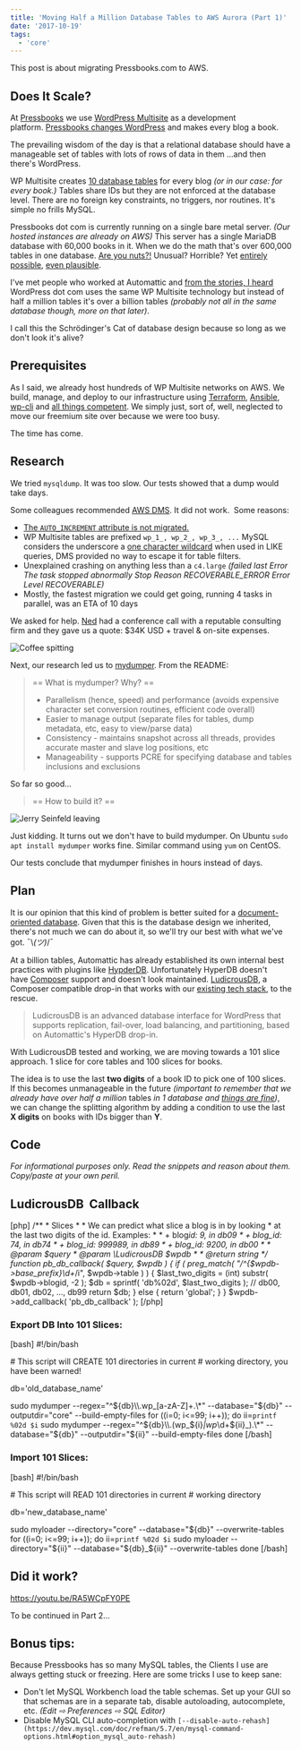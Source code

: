 ```yaml
---
title: 'Moving Half a Million Database Tables to AWS Aurora (Part 1)'
date: '2017-10-19'
tags:
  - 'core'
---
```


This post is about migrating Pressbooks.com to AWS.

## Does It Scale?

At [Pressbooks](https://pressbooks.org/) we use
[WordPress Multisite](https://codex.wordpress.org/Create_A_Network) as a development
platform. [Pressbooks changes WordPress](https://github.com/pressbooks/pressbooks) and
makes every blog a book.

The prevailing wisdom of the day is that a relational database should have a manageable
set of tables with lots of rows of data in them ...and then there's WordPress.

WP Multisite creates
[10 database tables](https://codex.wordpress.org/Database_Description#Site_Specific_Tables)
for every blog _(or in our case: for every book.)_ Tables share IDs but they are not
enforced at the database level. There are no foreign key constraints, no triggers, nor
routines. It's simple no frills MySQL.

Pressbooks dot com is currently running on a single bare metal server. _(Our hosted
instances are already on AWS)_ This server has a single MariaDB database with 60,000 books
in it. When we do the math that's over 600,000 tables in one database.
[Are you nuts?!](http://www.askbjoernhansen.com/2008/02/14/10000_tables_in_one_mysql_database.html)
Unusual? Horrible? Yet
[entirely possible](https://dev.mysql.com/doc/refman/5.7/en/database-count-limit.html),
[even plausible](https://www.percona.com/blog/2017/10/01/one-million-tables-mysql-8-0/).

I've met people who worked at Automattic and
[from the stories, I heard](https://www.meetup.com/wp-mtl/events/240377606/) WordPress dot
com uses the same WP Multisite technology but instead of half a million tables it's over a
billion tables *(probably not all in the same database though, more on that later)*.

I call this the Schrödinger's Cat of database design because so long as we don't look it's
alive?

## Prerequisites

As I said, we already host hundreds of WP Multisite networks on AWS. We build, manage, and
deploy to our infrastructure using [Terraform](https://www.terraform.io/),
[Ansible](https://www.ansible.com/), [wp-cli](http://wp-cli.org/) and
[all things competent](https://github.com/roots/trellis). We simply just, sort of, well,
neglected to move our freemium site over because we were too busy.

The time has come.

## Research

We tried `mysqldump`. It was too slow. Our tests showed that a dump would take days.

Some colleagues recommended [AWS DMS](https://aws.amazon.com/dms/). It did not work.  Some
reasons:

- [The `AUTO_INCREMENT` attribute is not migrated.](http://docs.aws.amazon.com/dms/latest/userguide/CHAP_Source.MySQL.html#CHAP_Source.MySQL.Limitations)
- WP Multisite tables are prefixed `wp_1_, wp_2_, wp_3_, ...` MySQL considers the
  underscore a
  [one character wildcard](https://stackoverflow.com/questions/8236818/why-does-underscore-match-hyphen)
  when used in LIKE queries, DMS provided no way to escape it for table filters.
- Unexplained crashing on anything less than a `c4.large` _(failed last Error The task
  stopped abnormally Stop Reason RECOVERABLE_ERROR Error Level RECOVERABLE)_
- Mostly, the fastest migration we could get going, running 4 tasks in parallel, was an
  ETA of 10 days

We asked for help. [Ned](https://pressbooks.org/blog/author/ned/) had a conference call
with a reputable consulting firm and they gave us a quote: $34K USD + travel & on-site
expenses.

![Coffee spitting ](/images/coffee-spitting.gif)

Next, our research led us to [mydumper](https://github.com/maxbube/mydumper). From the
README:

> \== What is mydumper? Why? ==
>
> - Parallelism (hence, speed) and performance (avoids expensive character set conversion
>   routines, efficient code overall)
> - Easier to manage output (separate files for tables, dump metadata, etc, easy to
>   view/parse data)
> - Consistency - maintains snapshot across all threads, provides accurate master and
>   slave log positions, etc
> - Manageability - supports PCRE for specifying database and tables inclusions and
>   exclusions

So far so good...

> \== How to build it? ==

![Jerry Seinfeld leaving](/images/jerry-seinfeld-leaving.gif)

Just kidding. It turns out we don't have to build mydumper. On
Ubuntu `sudo apt install mydumper` works fine. Similar command using `yum` on CentOS.

Our tests conclude that mydumper finishes in hours instead of days.

## Plan

It is our opinion that this kind of problem is better suited for a
[document-oriented database](https://en.wikipedia.org/wiki/Document-oriented_database).
Given that this is the database design we inherited, there's not much we can do about it,
so we'll try our best with what we've got. ¯\\_(ツ)_/¯

At a billion tables, Automattic has already established its own internal best practices
with plugins like [HypderDB](https://github.com/Automattic/hyperdb). Unfortunately HyperDB
doesn't have [Composer](https://getcomposer.org/) support and doesn't look
maintained. [LudicrousDB](https://github.com/stuttter/ludicrousdb), a Composer compatible
drop-in that works with our [existing tech stack](https://github.com/roots/bedrock/), to
the rescue.

> LudicrousDB is an advanced database interface for WordPress that supports replication,
> fail-over, load balancing, and partitioning, based on Automattic's HyperDB drop-in.

With LudicrousDB tested and working, we are moving towards a 101 slice approach. 1 slice
for core tables and 100 slices for books.

The idea is to use the last **two digits** of a book ID to pick one of 100 slices. If this
becomes unmanageable in the future _(important to remember that we already have over half
a million_ tables _in 1 database and
[things are fine](http://knowyourmeme.com/memes/this-is-fine))_, we can change the
splitting algorithm by adding a condition to use the last **X digits** on books with IDs
bigger than **Y**.

## Code

_For informational purposes only. Read the snippets and reason about them. Copy/paste at
your own peril._

## LudicrousDB  Callback

[php] /\*\* \* Slices \* \* We can predict what slice a blog is in by looking \* at the
last two digits of the id. Examples: \* \* + blog*id: 9, in db09 \* + blog_id: 74, in
db74 \* + blog_id: 999989, in db89 \* + blog_id: 9200, in db00 \* \* @param
$query \* @param \\LudicrousDB $wpdb \* \* @return string \*/ function pb_db_callback( $query, $wpdb ) { if ( preg_match( "/^{$wpdb->base_prefix}\\d+*/i",
$wpdb->table ) ) { $last_two_digits = (int) substr( $wpdb->blogid, -2 ); $db = sprintf(
'db%02d', $last_two_digits ); // db00, db01, db02, ..., db99 return $db; } else { return
'global'; } } $wpdb->add_callback( 'pb_db_callback' ); [/php]

### Export DB Into 101 Slices:

[bash] #!/bin/bash

\# This script will CREATE 101 directories in current # working directory, you have been
warned!

db='old_database_name'

sudo mydumper --regex="^${db}\\.wp_[a-zA-Z]+.\*" --database="${db}" --outputdir="core"
--build-empty-files for ((i=0; i<=99; i++)); do ii=`printf %02d $i` sudo mydumper
--regex="^${db}\\.(wp_${i}_|wp_\\d+${ii}_).\*" --database="${db}" --outputdir="${ii}"
--build-empty-files done [/bash]

### Import 101 Slices:

[bash] #!/bin/bash

\# This script will READ 101 directories in current # working directory

db='new_database_name'

sudo myloader --directory="core"
--database="${db}" --overwrite-tables for ((i=0; i<=99; i++)); do ii=`printf %02d $i` sudo myloader --directory="${ii}"
--database="${db}_${ii}" --overwrite-tables done [/bash]

## Did it work?

https://youtu.be/RA5WCpFY0PE

To be continued in Part 2...

## Bonus tips:

Because Pressbooks has so many MySQL tables, the Clients I use are always getting stuck or
freezing. Here are some tricks I use to keep sane:

- Don't let MySQL Workbench load the table schemas. Set up your GUI so that schemas are in
  a separate tab, disable autoloading, autocomplete, etc. _(Edit ⇨ Preferences ⇨ SQL
  Editor)_
- Disable MySQL CLI auto-completion
  with `[--disable-auto-rehash](https://dev.mysql.com/doc/refman/5.7/en/mysql-command-options.html#option_mysql_auto-rehash)`
